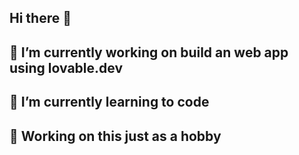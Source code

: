## Hi there 👋
## 🔭 I’m currently working on build an web app using lovable.dev
## 🌱 I’m currently learning to code
## 🤔 Working on this just as a hobby
<!--
**8GHANI8/8GHANI8** is a ✨ _special_ ✨ repository because its `README.md` (this file) appears on your GitHub profile.

Here are some ideas to get you started:

- 🔭 I’m currently working on ...
- 🌱 I’m currently learning ...
- 👯 I’m looking to collaborate on ...
- 🤔 I’m looking for help with ...
- 💬 Ask me about ...
- 📫 How to reach me: ...
- 😄 Pronouns: ...
- ⚡ Fun fact: ...
-->
